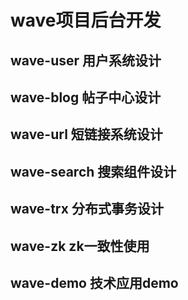 # wave项目后台开发

## wave-user 用户系统设计

## wave-blog 帖子中心设计

## wave-url 短链接系统设计

## wave-search 搜索组件设计

## wave-trx 分布式事务设计

## wave-zk zk一致性使用

## wave-demo 技术应用demo
